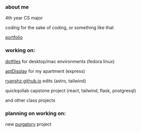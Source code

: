 ### about me

4th year CS major

coding for the sake of coding, or something like that

[portfolio](https://ryanshz.github.io/)

### working on:

[dotfiles](https://github.com/ryanshz/dotfiles) for desktop/mac environments (fedora linux)

[aptDisplay](https://github.com/ryanshz/aptDisplay) for my apartment (express)

[ryanshz.github.io](https://github.com/ryanshz/ryanshz.github.io) edits (astro, tailwind)

quickqollab capstone project (react, tailwind, flask, postgresql)

and other class projects

### planning on working on:

new [purgatory](https://github.com/ryanshz/purgatory) project

